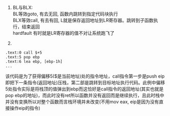 1. BL与BLX:
   <br>BL等效goto, 有去无回, 函数内跳转到指定代码块执行
   <br>BLX等效call, 有去有回, L就是保存返回地址到LR寄存器。跳转到子函数执行，结束返回
   <br>hardfault 有时就是LR寄存器的值不对让系统跑飞了

2.
```
.text:0 call $+5
.text:5 pop ebp
.text:6 lea ebp, [ebp-1h]
...
```
该代码是为了获得偏移5($是当前地址)处的指令地址，call指令第一步是push eip即把下一条指令(返回地址)压栈，第二部是跳转到目标地址执行代码。此例中偏移5处指令实际是将栈顶的值弹出到ebp而这恰好是call指令的返回地址(其实也就是pop ebp的地址)，而此时没有ret所以函数并没有返回而是继续执行，且此时栈中并没有变换所以对整个函数而言栈环境并未改变(不用mov eax, eip是因为没有直接操作eip的指令)
